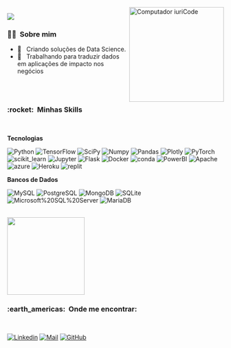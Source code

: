 <a href="https://www.credly.com/badges/c9870979-f43f-46ac-b4ba-0cac6b6638fd">
  <img src="https://user-images.githubusercontent.com/63008393/138017152-315f1996-5ceb-460f-9e4a-89a0e23092d1.png" min-width="220px" max-width="220px" width="220px" align="right" alt="Computador iuriCode">
</a>

![](https://komarev.com/ghpvc/?username=MarceloAugustoMathias&color=006bed)

<h3> 👨‍🔬 &nbsp;Sobre mim </h3>

- 🎲 &nbsp; Criando soluções de Data Science.
- 💼 &nbsp; Trabalhando para traduzir dados em aplicações de impacto nos negócios

<br>
<br>

<h3> :rocket: &nbsp;Minhas Skills </h3>

<br>

**Tecnologias**

![Python](https://img.shields.io/badge/Python-3776AB?style=for-the-badge&logo=python&logoColor=white)
![TensorFlow](https://img.shields.io/badge/TensorFlow-FF6F00?style=for-the-badge&logo=TensorFlow&logoColor=white)
![SciPy](https://img.shields.io/badge/SciPy-654FF0?style=for-the-badge&logo=SciPy&logoColor=white)
![Numpy](https://img.shields.io/badge/Numpy-777BB4?style=for-the-badge&logo=numpy&logoColor=white)
![Pandas](https://img.shields.io/badge/Pandas-2C2D72?style=for-the-badge&logo=pandas&logoColor=white)
![Plotly](https://img.shields.io/badge/Plotly-239120?style=for-the-badge&logo=plotly&logoColor=white)
![PyTorch](https://img.shields.io/badge/PyTorch-EE4C2C?style=for-the-badge&logo=PyTorch&logoColor=white)
![scikit_learn](https://img.shields.io/badge/scikit_learn-F7931E?style=for-the-badge&logo=scikit-learn&logoColor=white)
![Jupyter](https://img.shields.io/badge/Jupyter-F37626.svg?&style=for-the-badge&logo=Jupyter&logoColor=white)
![Flask](https://img.shields.io/badge/Flask-000000?style=for-the-badge&logo=flask&logoColor=white)
![Docker](https://img.shields.io/badge/Docker-2CA5E0?style=for-the-badge&logo=docker&logoColor=white)
![conda](https://img.shields.io/badge/conda-342B029.svg?&style=for-the-badge&logo=anaconda&logoColor=white)
![PowerBI](https://img.shields.io/badge/PowerBI-F2C811?style=for-the-badge&logo=Power%20BI&logoColor=white)
![Apache](https://img.shields.io/badge/Spark-D22128?style=for-the-badge&logo=Apache&logoColor=white)
![azure](https://img.shields.io/badge/microsoft%20azure-0089D6?style=for-the-badge&logo=microsoft-azure&logoColor=white)
![Heroku](https://img.shields.io/badge/Heroku-430098?style=for-the-badge&logo=heroku&logoColor=white)
![replit](https://img.shields.io/badge/replit-667881?style=for-the-badge&logo=replit&logoColor=white)


**Bancos de Dados**

![MySQL](https://img.shields.io/badge/MySQL-00000F?style=for-the-badge&logo=mysql&logoColor=white)
![PostgreSQL](https://img.shields.io/badge/PostgreSQL-316192?style=for-the-badge&logo=postgresql&logoColor=white)
![MongoDB](https://img.shields.io/badge/MongoDB-4EA94B?style=for-the-badge&logo=mongodb&logoColor=white)
![SQLite](https://img.shields.io/badge/SQLite-07405E?style=for-the-badge&logo=sqlite&logoColor=white)
![Microsoft%20SQL%20Server](https://img.shields.io/badge/Microsoft%20SQL%20Server-CC2927?style=for-the-badge&logo=microsoft%20sql%20server&logoColor=white)
![MariaDB](https://img.shields.io/badge/MariaDB-003545?style=for-the-badge&logo=mariadb&logoColor=white)

<br/>



<a href="https://github.com/MarceloAugustoMathias">
  <img height="180em" src="https://github-readme-streak-stats.herokuapp.com/?user=MarceloAugustoMathias" />
</a>

<br/>


<h3> :earth_americas: &nbsp;Onde me encontrar: </h3> 

<br>

[![Linkedin](https://img.shields.io/badge/LinkedIn-0077B5?style=for-the-badge&logo=linkedin&logoColor=white)](https://www.linkedin.com/in/marcelo-augusto-16070565/)
[![Mail](https://img.shields.io/badge/Mail-D14836?style=for-the-badge&logo=gmail&logoColor=white)](mailto:marceloaom95@gmail.com)
[![GitHub](https://img.shields.io/badge/GitHub-100000?style=for-the-badge&logo=github&logoColor=white)](https://github.com/MarceloAugustoMathias/)

